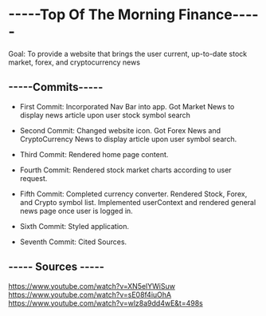 # -----Top Of The Morning Finance-----

Goal: To provide a website that brings the user current, up-to-date stock market, forex, and cryptocurrency news

## -----Commits-----

* First Commit: Incorporated Nav Bar into app. Got Market News to display news article upon user stock symbol search

* Second Commit: Changed website icon. Got Forex News and CryptoCurrency News to display article upon user symbol search. 

* Third Commit: Rendered home page content. 

* Fourth Commit: Rendered stock market charts according to user request. 

* Fifth Commit: Completed currency converter. Rendered Stock, Forex, and Crypto symbol list. Implemented userContext and rendered general news page once user is logged in. 

* Sixth Commit: Styled application. 

* Seventh Commit: Cited Sources. 

## ----- Sources -----

https://www.youtube.com/watch?v=XN5elYWiSuw
https://www.youtube.com/watch?v=sE08f4iuOhA
https://www.youtube.com/watch?v=wlz8a9dd4wE&t=498s